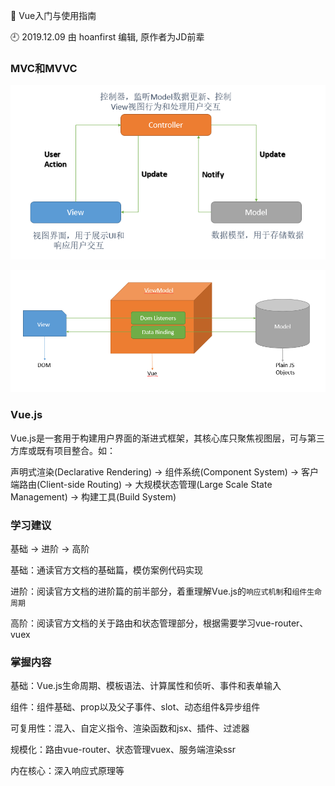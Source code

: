 🐾 Vue入门与使用指南

🕘 2019.12.09 由 hoanfirst 编辑, 原作者为JD前辈

### MVC和MVVC


![MVC模型](https://github.com/hoanFir/blogs/blob/master/vue/images/%E4%BC%81%E4%B8%9A%E5%92%9A%E5%92%9A%E6%88%AA%E5%9B%BE20191209155129.png?raw=true)

![MVVC模型](https://github.com/hoanFir/blogs/blob/master/vue/images/%E4%BC%81%E4%B8%9A%E5%92%9A%E5%92%9A%E6%88%AA%E5%9B%BE20191209155915.png?raw=true)


### Vue.js

Vue.js是一套用于构建用户界面的渐进式框架，其核心库只聚焦视图层，可与第三方库或既有项目整合。如：

声明式渲染(Declarative Rendering) -> 组件系统(Component System) -> 客户端路由(Client-side Routing) -> 大规模状态管理(Large Scale State Management) -> 构建工具(Build System)


### 学习建议

基础 -> 进阶 -> 高阶

基础：通读官方文档的基础篇，模仿案例代码实现

进阶：阅读官方文档的进阶篇的前半部分，着重理解Vue.js的`响应式机制`和`组件生命周期`

高阶：阅读官方文档的关于路由和状态管理部分，根据需要学习vue-router、vuex


### 掌握内容

基础：Vue.js生命周期、模板语法、计算属性和侦听、事件和表单输入

组件：组件基础、prop以及父子事件、slot、动态组件&异步组件

可复用性：混入、自定义指令、渲染函数和jsx、插件、过滤器

规模化：路由vue-router、状态管理vuex、服务端渲染ssr

内在核心：深入响应式原理等



